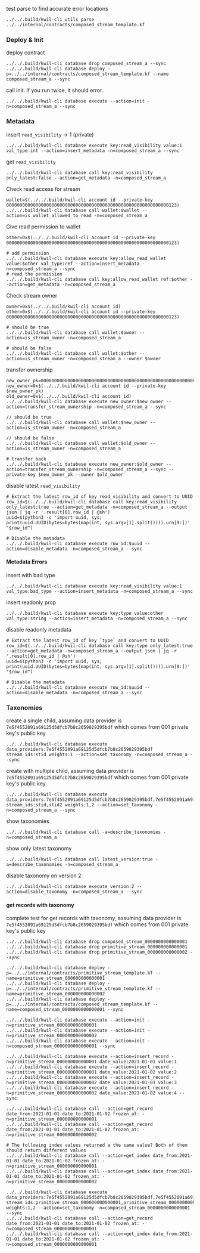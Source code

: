 test parse to find accurate error locations
```shell
../../.build/kwil-cli utils parse ../../internal/contracts/composed_stream_template.kf
```

### Deploy & Init

deploy contract
```shell
../../.build/kwil-cli database drop composed_stream_a --sync
../../.build/kwil-cli database deploy -p=../../internal/contracts/composed_stream_template.kf --name composed_stream_a --sync
```

call init. If you run twice, it should error.
```shell
../../.build/kwil-cli database execute --action=init -n=composed_stream_a --sync 
```

### Metadata

insert `read_visibility` -> 1 (private)
```shell
../../.build/kwil-cli database execute key:read_visibility value:1 val_type:int --action=insert_metadata -n=composed_stream_a --sync 
```

get `read_visibility`
```shell
../../.build/kwil-cli database call key:read_visibility only_latest:false --action=get_metadata -n=composed_stream_a
```

Check read access for stream
```shell
wallet=$(../../.build/kwil-cli account id --private-key 0000000000000000000000000000000000000000000000000000000000000123)
../../.build/kwil-cli database call wallet:$wallet --action=is_wallet_allowed_to_read -n=composed_stream_a
```

Give read permission to wallet
```shell
other=0x$(../../.build/kwil-cli account id --private-key 0000000000000000000000000000000000000000000000000000000000000123)

# add permission
../../.build/kwil-cli database execute key:allow_read_wallet value:$other val_type:ref --action=insert_metadata -n=composed_stream_a --sync
# read the permission
../../.build/kwil-cli database call key:allow_read_wallet ref:$other --action=get_metadata -n=composed_stream_a

```

Check stream owner
```shell
owner=0x$(../../.build/kwil-cli account id)
other=0x$(../../.build/kwil-cli account id --private-key 0000000000000000000000000000000000000000000000000000000000000123)

# should be true
../../.build/kwil-cli database call wallet:$owner --action=is_stream_owner -n=composed_stream_a

# should be false
../../.build/kwil-cli database call wallet:$other --action=is_stream_owner -n=composed_stream_a --owner $owner
```

transfer ownership
```shell
new_owner_pk=0000000000000000000000000000000000000000000000000000000000000456
new_owner=0x$(../../.build/kwil-cli account id --private-key $new_owner_pk)
old_owner=0x$(../../.build/kwil-cli account id)
../../.build/kwil-cli database execute new_owner:$new_owner --action=transfer_stream_ownership -n=composed_stream_a --sync

// should be true
../../.build/kwil-cli database call wallet:$new_owner --action=is_stream_owner -n=composed_stream_a

// should be false
../../.build/kwil-cli database call wallet:$old_owner --action=is_stream_owner -n=composed_stream_a

# transfer back
../../.build/kwil-cli database execute new_owner:$old_owner --action=transfer_stream_ownership -n=composed_stream_a --sync --private-key $new_owner_pk --owner $old_owner
```

disable latest `read_visibility`
```shell
# Extract the latest row_id of key read_visibility and convert to UUID
row_id=$(../../.build/kwil-cli database call key:read_visibility only_latest:true --action=get_metadata -n=composed_stream_a --output json | jq -r '.result[0].row_id | @sh')
uuid=$(python3 -c 'import uuid, sys; print(uuid.UUID(bytes=bytes(map(int, sys.argv[1].split()))).urn[9:])' "$row_id")

# Disable the metadata
../../.build/kwil-cli database execute row_id:$uuid --action=disable_metadata -n=composed_stream_a --sync
```

#### Metadata Errors

insert with bad type
```shell
../../.build/kwil-cli database execute key:read_visibility value:1 val_type:bad_type --action=insert_metadata -n=composed_stream_a --sync 
```

insert readonly prop
```shell
../../.build/kwil-cli database execute key:type value:other val_type:string --action=insert_metadata -n=composed_stream_a --sync 
```

disable readonly metadata
```shell
# Extract the latest row_id of key `type` and convert to UUID
row_id=$(../../.build/kwil-cli database call key:type only_latest:true --action=get_metadata -n=composed_stream_a --output json | jq -r '.result[0].row_id | @sh')
uuid=$(python3 -c 'import uuid, sys; print(uuid.UUID(bytes=bytes(map(int, sys.argv[1].split()))).urn[9:])' "$row_id")

# Disable the metadata
../../.build/kwil-cli database execute row_id:$uuid --action=disable_metadata -n=composed_stream_a --sync
```

### Taxonomies

create a single child, assuming data provider is `7e5f4552091a69125d5dfcb7b8c2659029395bdf` which comes from 001 private key's public key
```shell
../../.build/kwil-cli database execute data_providers:7e5f4552091a69125d5dfcb7b8c2659029395bdf stream_ids:stid weights:1 --action=set_taxonomy -n=composed_stream_a --sync
```

create with multiple child, assuming data provider is `7e5f4552091a69125d5dfcb7b8c2659029395bdf` which comes from 001 private key's public key
```shell
../../.build/kwil-cli database execute data_providers:7e5f4552091a69125d5dfcb7b8c2659029395bdf,7e5f4552091a69125d5dfcb7b8c2659029395bdf stream_ids:stid,stid2 weights:1,2 --action=set_taxonomy -n=composed_stream_a --sync
```

show taxonomies
```shell
../../.build/kwil-cli database call -a=describe_taxonomies -n=composed_stream_a
```

show only latest taxonomy
```shell
../../.build/kwil-cli database call latest_version:true -a=describe_taxonomies -n=composed_stream_a
```

disable taxonomy on version 2
```shell
../../.build/kwil-cli database execute version:2 --action=disable_taxonomy -n=composed_stream_a --sync
```

#### get records with taxonomy

complete test for get records with taxonomy, assuming data provider is `7e5f4552091a69125d5dfcb7b8c2659029395bdf` which comes from 001 private key's public key
```shell
../../.build/kwil-cli database drop composed_stream_0000000000000001
../../.build/kwil-cli database drop primitive_stream_000000000000001
../../.build/kwil-cli database drop primitive_stream_000000000000002 --sync

../../.build/kwil-cli database deploy -p=../../internal/contracts/primitive_stream_template.kf --name=primitive_stream_000000000000001
../../.build/kwil-cli database deploy -p=../../internal/contracts/primitive_stream_template.kf --name=primitive_stream_000000000000002
../../.build/kwil-cli database deploy -p=../../internal/contracts/composed_stream_template.kf --name=composed_stream_0000000000000001 --sync

../../.build/kwil-cli database execute --action=init -n=primitive_stream_000000000000001
../../.build/kwil-cli database execute --action=init -n=primitive_stream_000000000000002
../../.build/kwil-cli database execute --action=init -n=composed_stream_0000000000000001 --sync

../../.build/kwil-cli database execute --action=insert_record -n=primitive_stream_000000000000001 date_value:2021-01-01 value:1
../../.build/kwil-cli database execute --action=insert_record -n=primitive_stream_000000000000001 date_value:2021-01-02 value:2 
../../.build/kwil-cli database execute --action=insert_record -n=primitive_stream_000000000000002 date_value:2021-01-01 value:3 
../../.build/kwil-cli database execute --action=insert_record -n=primitive_stream_000000000000002 date_value:2021-01-02 value:4 --sync

../../.build/kwil-cli database call --action=get_record date_from:2021-01-01 date_to:2021-01-02 frozen_at: -n=primitive_stream_000000000000001
../../.build/kwil-cli database call --action=get_record date_from:2021-01-01 date_to:2021-01-02 frozen_at: -n=primitive_stream_000000000000002

# The following index values returned a the same value? Both of them should return different values
../../.build/kwil-cli database call --action=get_index date_from:2021-01-01 date_to:2021-01-02 frozen_at: -n=primitive_stream_000000000000001
../../.build/kwil-cli database call --action=get_index date_from:2021-01-01 date_to:2021-01-02 frozen_at: -n=primitive_stream_000000000000002

../../.build/kwil-cli database execute data_providers:7e5f4552091a69125d5dfcb7b8c2659029395bdf,7e5f4552091a69125d5dfcb7b8c2659029395bdf stream_ids:primitive_stream_000000000000001,primitive_stream_000000000000002 weights:1,2 --action=set_taxonomy -n=composed_stream_0000000000000001 --sync
../../.build/kwil-cli database call --action=get_record date_from:2021-01-01 date_to:2021-01-02 frozen_at: -n=composed_stream_0000000000000001
../../.build/kwil-cli database call --action=get_index date_from:2021-01-01 date_to:2021-01-02 frozen_at: -n=composed_stream_0000000000000001
```